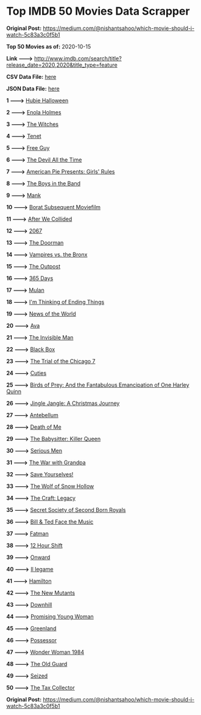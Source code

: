 # Top IMDB 50 Movies Data Scrapper

**Original Post:** https://medium.com/@nishantsahoo/which-movie-should-i-watch-5c83a3c0f5b1

**Top 50 Movies as of:** 2020-10-15

**Link --->** http://www.imdb.com/search/title?release_date=2020,2020&title_type=feature

**CSV Data File:** [here](/Data/data.csv)

**JSON Data File:** [here](/Data/data.json)

**1 --->** [Hubie Halloween](https://www.imdb.com/title/tt10682266/?ref_=adv_li_tt)

**2 --->** [Enola Holmes](https://www.imdb.com/title/tt7846844/?ref_=adv_li_tt)

**3 --->** [The Witches](https://www.imdb.com/title/tt0805647/?ref_=adv_li_tt)

**4 --->** [Tenet](https://www.imdb.com/title/tt6723592/?ref_=adv_li_tt)

**5 --->** [Free Guy](https://www.imdb.com/title/tt6264654/?ref_=adv_li_tt)

**6 --->** [The Devil All the Time](https://www.imdb.com/title/tt7395114/?ref_=adv_li_tt)

**7 --->** [American Pie Presents: Girls' Rules](https://www.imdb.com/title/tt11771594/?ref_=adv_li_tt)

**8 --->** [The Boys in the Band](https://www.imdb.com/title/tt10199914/?ref_=adv_li_tt)

**9 --->** [Mank](https://www.imdb.com/title/tt10618286/?ref_=adv_li_tt)

**10 --->** [Borat Subsequent Moviefilm](https://www.imdb.com/title/tt13143964/?ref_=adv_li_tt)

**11 --->** [After We Collided](https://www.imdb.com/title/tt10362466/?ref_=adv_li_tt)

**12 --->** [2067](https://www.imdb.com/title/tt1918734/?ref_=adv_li_tt)

**13 --->** [The Doorman](https://www.imdb.com/title/tt6222118/?ref_=adv_li_tt)

**14 --->** [Vampires vs. the Bronx](https://www.imdb.com/title/tt8976576/?ref_=adv_li_tt)

**15 --->** [The Outpost](https://www.imdb.com/title/tt3833480/?ref_=adv_li_tt)

**16 --->** [365 Days](https://www.imdb.com/title/tt10886166/?ref_=adv_li_tt)

**17 --->** [Mulan](https://www.imdb.com/title/tt4566758/?ref_=adv_li_tt)

**18 --->** [I'm Thinking of Ending Things](https://www.imdb.com/title/tt7939766/?ref_=adv_li_tt)

**19 --->** [News of the World](https://www.imdb.com/title/tt6878306/?ref_=adv_li_tt)

**20 --->** [Ava](https://www.imdb.com/title/tt8784956/?ref_=adv_li_tt)

**21 --->** [The Invisible Man](https://www.imdb.com/title/tt1051906/?ref_=adv_li_tt)

**22 --->** [Black Box](https://www.imdb.com/title/tt12298506/?ref_=adv_li_tt)

**23 --->** [The Trial of the Chicago 7](https://www.imdb.com/title/tt1070874/?ref_=adv_li_tt)

**24 --->** [Cuties](https://www.imdb.com/title/tt9196192/?ref_=adv_li_tt)

**25 --->** [Birds of Prey: And the Fantabulous Emancipation of One Harley Quinn](https://www.imdb.com/title/tt7713068/?ref_=adv_li_tt)

**26 --->** [Jingle Jangle: A Christmas Journey](https://www.imdb.com/title/tt7736496/?ref_=adv_li_tt)

**27 --->** [Antebellum](https://www.imdb.com/title/tt10065694/?ref_=adv_li_tt)

**28 --->** [Death of Me](https://www.imdb.com/title/tt1830643/?ref_=adv_li_tt)

**29 --->** [The Babysitter: Killer Queen](https://www.imdb.com/title/tt11024272/?ref_=adv_li_tt)

**30 --->** [Serious Men](https://www.imdb.com/title/tt10230414/?ref_=adv_li_tt)

**31 --->** [The War with Grandpa](https://www.imdb.com/title/tt4532038/?ref_=adv_li_tt)

**32 --->** [Save Yourselves!](https://www.imdb.com/title/tt7873348/?ref_=adv_li_tt)

**33 --->** [The Wolf of Snow Hollow](https://www.imdb.com/title/tt11140488/?ref_=adv_li_tt)

**34 --->** [The Craft: Legacy](https://www.imdb.com/title/tt4685762/?ref_=adv_li_tt)

**35 --->** [Secret Society of Second Born Royals](https://www.imdb.com/title/tt10324122/?ref_=adv_li_tt)

**36 --->** [Bill & Ted Face the Music](https://www.imdb.com/title/tt1086064/?ref_=adv_li_tt)

**37 --->** [Fatman](https://www.imdb.com/title/tt10310140/?ref_=adv_li_tt)

**38 --->** [12 Hour Shift](https://www.imdb.com/title/tt10309552/?ref_=adv_li_tt)

**39 --->** [Onward](https://www.imdb.com/title/tt7146812/?ref_=adv_li_tt)

**40 --->** [Il legame](https://www.imdb.com/title/tt10914452/?ref_=adv_li_tt)

**41 --->** [Hamilton](https://www.imdb.com/title/tt8503618/?ref_=adv_li_tt)

**42 --->** [The New Mutants](https://www.imdb.com/title/tt4682266/?ref_=adv_li_tt)

**43 --->** [Downhill](https://www.imdb.com/title/tt4558376/?ref_=adv_li_tt)

**44 --->** [Promising Young Woman](https://www.imdb.com/title/tt9620292/?ref_=adv_li_tt)

**45 --->** [Greenland](https://www.imdb.com/title/tt7737786/?ref_=adv_li_tt)

**46 --->** [Possessor](https://www.imdb.com/title/tt5918982/?ref_=adv_li_tt)

**47 --->** [Wonder Woman 1984](https://www.imdb.com/title/tt7126948/?ref_=adv_li_tt)

**48 --->** [The Old Guard](https://www.imdb.com/title/tt7556122/?ref_=adv_li_tt)

**49 --->** [Seized](https://www.imdb.com/title/tt7221772/?ref_=adv_li_tt)

**50 --->** [The Tax Collector](https://www.imdb.com/title/tt8461224/?ref_=adv_li_tt)

**Original Post:** https://medium.com/@nishantsahoo/which-movie-should-i-watch-5c83a3c0f5b1
